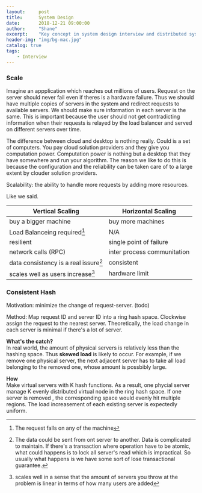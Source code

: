 ```yaml
---
layout:     post
title:      System Design
date:       2018-12-21 09:00:00
author:     "Shane"
excerpt:    "Key concept in system design interview and distributed system"
header-img: "img/bg-mac.jpg"
catalog: true
tags:
    - Interview
---
```


### Scale
Imagine an appplication which reaches out millions of users. Request on the server should never fail even if theres is a hardware failure. Thus we should have multiple copies of servers in the system and redirect requests to available servers. We should make sure information in each server is the same. This is important because the user should not get contradicting information when their requests is relayed by the load balancer and served on different servers over time.

The difference between cloud and desktop is nothing really. Could is a set of computers. You pay cloud solution providers and they give you computation power. Computation power is nothing but a desktop that they have somewhere and run your algorithm. The reason we like to do this is because the configuration and the reliability can be taken care of to a large extent by clouder solution providers. 

Scalability: the ability to handle more requests by adding more resources.

Like we said.

| Vertical Scaling | Horizontal Scaling|
|------------------|-------------------|
|buy a bigger machine|buy more machines|
|Load Balanceing required[^1]|N/A|
|resilient|single point of failure|
|network calls (RPC)|inter process communitation|
|data consistency is a real issure[^2]|consistent|
|scales well as users increase[^3] |hardware limit|

[^1]: The request falls on any of the machine

[^2]: The data could be sent from ont server to another. Data is complicated to maintain. If there's a transaction where operation have to be atomic, what could happens is to lock all server's read which is impractical. So usually what happens is we have some sort of lose transactional guarantee.

[^3]: scales well in a sense that the amount of servers you throw at the problem is linear in terms of how many users are added

### Consistent Hash
Motivation: minimize the change of request-server. (todo)

Method: Map request ID and server ID into a ring hash space. Clockwise assign the request to the nearest server. Theoretically, the load change in each server is minimal if there's a lot of server. 

**What's the catch?**<br>
In real world, the amount of physical servers is relatively less than the hashing space. Thus **skewed load** is likely to occur. For example, if we remove one physical server, the next adjacent server has to take all load belonging to the removed one, whose amount is possbibly large. 

**How**<br>
Make virtual servers with K hash functions. As a result, one phycial server manage K evenly distributed virtual node in the ring hash space. If one server is removed , the corresponding space would evenly hit multiple regions. The load increasement of each existing server is expectedly uniform.



